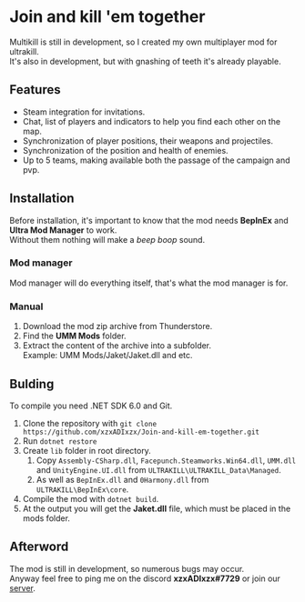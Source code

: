 # Join and kill 'em together
Multikill is still in development, so I created my own multiplayer mod for ultrakill.   
It's also in development, but with gnashing of teeth it's already playable.

## Features
* Steam integration for invitations.
* Chat, list of players and indicators to help you find each other on the map.
* Synchronization of player positions, their weapons and projectiles.
* Synchronization of the position and health of enemies.
* Up to 5 teams, making available both the passage of the campaign and pvp.

## Installation
Before installation, it's important to know that the mod needs **BepInEx** and **Ultra Mod Manager** to work.   
Without them nothing will make a *beep boop* sound.

### Mod manager
Mod manager will do everything itself, that's what the mod manager is for.

### Manual
1. Download the mod zip archive from Thunderstore.
2. Find the **UMM Mods** folder.
3. Extract the content of the archive into a subfolder.   
Example: UMM Mods/Jaket/Jaket.dll and etc.

## Bulding
To compile you need .NET SDK 6.0 and Git.

1. Clone the repository with `git clone https://github.com/xzxADIxzx/Join-and-kill-em-together.git`
2. Run `dotnet restore`
3. Create `lib` folder in root directory.
   1. Copy `Assembly-CSharp.dll`, `Facepunch.Steamworks.Win64.dll`, `UMM.dll` and `UnityEngine.UI.dll` from `ULTRAKILL\ULTRAKILL_Data\Managed`.
   2. As well as `BepInEx.dll` and `0Harmony.dll` from `ULTRAKILL\BepInEx\core`.
4. Compile the mod with `dotnet build`.
5. At the output you will get the **Jaket.dll** file, which must be placed in the mods folder.

## Afterword
The mod is still in development, so numerous bugs may occur.   
Anyway feel free to ping me on the discord **xzxADIxzx#7729** or join our [server](https://discord.gg/USpt3hCBgn).